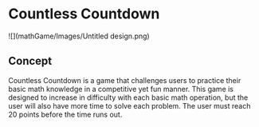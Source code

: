 # Countless Countdown

![](mathGame/Images/Untitled design.png)

## Concept 

Countless Countdown is a game that challenges users to practice their basic math knowledge in a competitive yet fun manner. This game is designed to increase in difficulty with each basic math operation, but the user will also have more time to solve each problem. The user must reach 20 points before the time runs out. 




